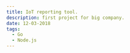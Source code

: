 ```yaml
---
title: IoT reporting tool.
description: first project for big company.
date: 12-03-2018
tags:
  - Go
  - Node.js
---
```

